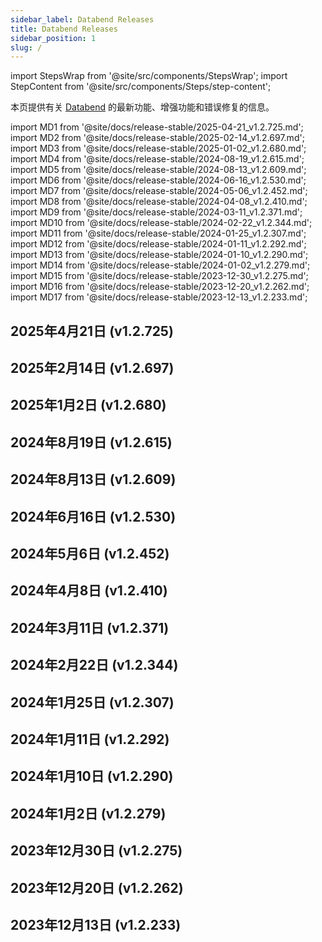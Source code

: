 ```yaml
---
sidebar_label: Databend Releases
title: Databend Releases
sidebar_position: 1
slug: /
---
```


import StepsWrap from '@site/src/components/StepsWrap';
import StepContent from '@site/src/components/Steps/step-content';

本页提供有关 <a href="https://github.com/datafuselabs/databend">Databend</a> 的最新功能、增强功能和错误修复的信息。



import MD1 from '@site/docs/release-stable/2025-04-21_v1.2.725.md';
import MD2 from '@site/docs/release-stable/2025-02-14_v1.2.697.md';
import MD3 from '@site/docs/release-stable/2025-01-02_v1.2.680.md';
import MD4 from '@site/docs/release-stable/2024-08-19_v1.2.615.md';
import MD5 from '@site/docs/release-stable/2024-08-13_v1.2.609.md';
import MD6 from '@site/docs/release-stable/2024-06-16_v1.2.530.md';
import MD7 from '@site/docs/release-stable/2024-05-06_v1.2.452.md';
import MD8 from '@site/docs/release-stable/2024-04-08_v1.2.410.md';
import MD9 from '@site/docs/release-stable/2024-03-11_v1.2.371.md';
import MD10 from '@site/docs/release-stable/2024-02-22_v1.2.344.md';
import MD11 from '@site/docs/release-stable/2024-01-25_v1.2.307.md';
import MD12 from '@site/docs/release-stable/2024-01-11_v1.2.292.md';
import MD13 from '@site/docs/release-stable/2024-01-10_v1.2.290.md';
import MD14 from '@site/docs/release-stable/2024-01-02_v1.2.279.md';
import MD15 from '@site/docs/release-stable/2023-12-30_v1.2.275.md';
import MD16 from '@site/docs/release-stable/2023-12-20_v1.2.262.md';
import MD17 from '@site/docs/release-stable/2023-12-13_v1.2.233.md';


<StepsWrap> 



<StepContent outLink="https://github.com/datafuselabs/databend/releases/tag/v1.2.725" number="-1">

## 2025年4月21日 (v1.2.725)

<MD1 />

</StepContent>

<StepContent outLink="https://github.com/datafuselabs/databend/releases/tag/v1.2.697" number="">

## 2025年2月14日 (v1.2.697)

<MD2 />

</StepContent>

<StepContent outLink="https://github.com/datafuselabs/databend/releases/tag/v1.2.680" number="">

## 2025年1月2日 (v1.2.680)

<MD3 />

</StepContent>

<StepContent outLink="https://github.com/datafuselabs/databend/releases/tag/v1.2.615" number="">

## 2024年8月19日 (v1.2.615)

<MD4 />

</StepContent>

<StepContent outLink="https://github.com/datafuselabs/databend/releases/tag/v1.2.609" number="">

## 2024年8月13日 (v1.2.609)

<MD5 />

</StepContent>

<StepContent outLink="https://github.com/datafuselabs/databend/releases/tag/v1.2.530" number="">

## 2024年6月16日 (v1.2.530)

<MD6 />

</StepContent>

<StepContent outLink="https://github.com/datafuselabs/databend/releases/tag/v1.2.452" number="">

## 2024年5月6日 (v1.2.452)

<MD7 />

</StepContent>

<StepContent outLink="https://github.com/datafuselabs/databend/releases/tag/v1.2.410" number="">

## 2024年4月8日 (v1.2.410)

<MD8 />

</StepContent>

<StepContent outLink="https://github.com/datafuselabs/databend/releases/tag/v1.2.371" number="">

## 2024年3月11日 (v1.2.371)

<MD9 />

</StepContent>

<StepContent outLink="https://github.com/datafuselabs/databend/releases/tag/v1.2.344" number="">

## 2024年2月22日 (v1.2.344)

<MD10 />

</StepContent>

<StepContent outLink="https://github.com/datafuselabs/databend/releases/tag/v1.2.307" number="">

## 2024年1月25日 (v1.2.307)

<MD11 />

</StepContent>

<StepContent outLink="https://github.com/datafuselabs/databend/releases/tag/v1.2.292" number="">

## 2024年1月11日 (v1.2.292)

<MD12 />

</StepContent>

<StepContent outLink="https://github.com/datafuselabs/databend/releases/tag/v1.2.290" number="">

## 2024年1月10日 (v1.2.290)

<MD13 />

</StepContent>

<StepContent outLink="https://github.com/datafuselabs/databend/releases/tag/v1.2.279" number="">

## 2024年1月2日 (v1.2.279)

<MD14 />

</StepContent>

<StepContent outLink="https://github.com/datafuselabs/databend/releases/tag/v1.2.275" number="">

## 2023年12月30日 (v1.2.275)

<MD15 />

</StepContent>

<StepContent outLink="https://github.com/datafuselabs/databend/releases/tag/v1.2.262" number="">

## 2023年12月20日 (v1.2.262)

<MD16 />

</StepContent>

<StepContent outLink="https://github.com/datafuselabs/databend/releases/tag/v1.2.233" number="">

## 2023年12月13日 (v1.2.233)

<MD17 />

</StepContent>

</StepsWrap>